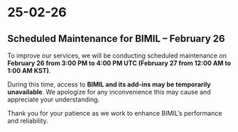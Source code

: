 # 25-02-26

## Scheduled Maintenance for BIMIL – February 26



To improve our services, we will be conducting scheduled maintenance on **February 26 from 3:00 PM to 4:00 PM UTC (February 27 from 12:00 AM to 1:00 AM KST)**.

During this time, access to **BIMIL and its add-ins may be temporarily unavailable**. We apologize for any inconvenience this may cause and appreciate your understanding.

Thank you for your patience as we work to enhance BIMIL’s performance and reliability.

